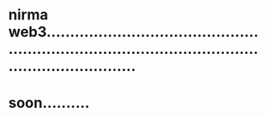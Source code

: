 # nirma web3.............................................................................................................................
# soon..........
